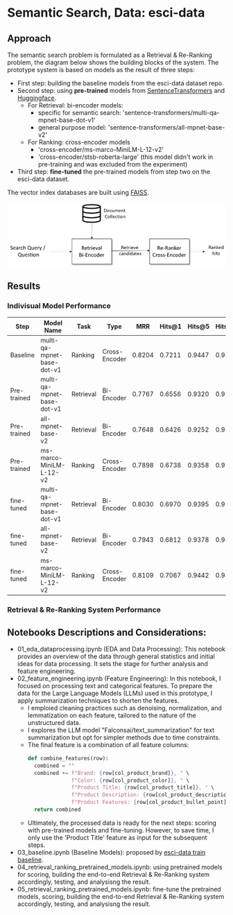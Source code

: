 # Semantic Search, Data: esci-data

## Approach
The semantic search problem is formulated as a Retrieval & Re-Ranking problem, the diagram below shows the building blocks of the system. 
The prototype system is based on models as the result of three steps:
- First step: building the baseline models from the esci-data dataset repo.
- Second step: using **pre-trained** models from [SentenceTransformers](https://sbert.net/) and [Huggingface](https://huggingface.co/).
  - For Retrieval: bi-encoder models:
    - specific for semantic search: 'sentence-transformers/multi-qa-mpnet-base-dot-v1'
    - general purpose model: 'sentence-transformers/all-mpnet-base-v2'
  - For Ranking: cross-encoder models
    - 'cross-encoder/ms-marco-MiniLM-L-12-v2'
    - 'cross-encoder/stsb-roberta-large' (this model didn't work in pre-training and was excluded from the experiment)
- Third step: **fine-tuned** the pre-trained models from step two on the esci-data dataset.

The vector index databases are built using [FAISS](https://github.com/facebookresearch/faiss). 

![Retrieval & Re-Ranking Diagram](https://raw.githubusercontent.com/UKPLab/sentence-transformers/master/docs/img/InformationRetrieval.png)

## Results

### Indivisual Model Performance

| Step        | Model Name                 | Task          | Type          | MRR      | Hits@1 | Hits@5 | Hits@10 | 
| --------    | ----------                 | ----------    | ----------    | ------   | ------ | ------ | ------- | 
| Baseline    | multi-qa-mpnet-base-dot-v1 | Ranking       | Cross-Encoder | 0.8204   | 0.7211 | 0.9447 | 0.9834  | 
| Pre-trained | multi-qa-mpnet-base-dot-v1 | Retrieval     | Bi-Encoder    | 0.7767   | 0.6556 | 0.9320 | 0.9792  |
| Pre-trained | all-mpnet-base-v2          | Retrieval     | Bi-Encoder    | 0.7648   | 0.6426 | 0.9252 | 0.9790  |
| Pre-trained | ms-marco-MiniLM-L-12-v2    | Ranking       | Cross-Encoder | 0.7898   | 0.6738 | 0.9358 | 0.9774  |
| fine-tuned  | multi-qa-mpnet-base-dot-v1 | Retrieval     | Bi-Encoder    | 0.8030   | 0.6970 | 0.9395 | 0.9797  |
| fine-tuned  | all-mpnet-base-v2          | Retrieval     | Bi-Encoder    | 0.7943   | 0.6812 | 0.9378 | 0.9817  |
| fine-tuned  | ms-marco-MiniLM-L-12-v2    | Ranking       | Cross-Encoder | 0.8109   | 0.7067 | 0.9442 | 0.9825  |

### Retrieval & Re-Ranking System Performance


## Notebooks Descriptions and Considerations:
- 01_eda_dataprocessing.ipynb (EDA and Data Processing): This notebook provides an overview of the data through general statistics and initial ideas for data processing. It sets the stage for further analysis and feature engineering.
- 02_feature_engineering.ipynb (Feature Engineering): In this notebook, I focused on processing text and categorical features. To prepare the data for the Large Language Models (LLMs) used in this prototype, I apply summarization techniques to shorten the features.
  - I emploied cleaning practices such as denoising, normalization, and lemmatization on each feature, tailored to the nature of the unstructured data.
  - I explores the LLM model "Falconsai/text_summarization" for text summarization but opt for simpler methods due to time constraints.
  - The final feature is a combination of all feature columns:
    ```python
    def combine_features(row):
      combined = ""
      combined += f"Brand: {row[col_product_brand]}, " \
                  f"Color: {row[col_product_color]}, " \
                  f"Product Title: {row[col_product_title]}, " \
                  f"Product Description: {row[col_product_description]}, and " \
                  f"Product Features: {row[col_product_bullet_point]}."
      return combined
    ```
  - Ultimately, the processed data is ready for the next steps: scoring with pre-trained models and fine-tuning. However, to save time, I only use the 'Product Title' feature as input for the subsequent steps.
- 03_baseline.ipynb (Baseline Models): proposed by [esci-data train baseline](https://github.com/amazon-science/esci-data/blob/main/ranking/train.py).
- 04_retrieval_ranking_pretrained_models.ipynb: using pretrained models for scoring, building the end-to-end Retrieval & Re-Ranking system accordingly, testing, and analysisng the result.
- 05_retrieval_ranking_pretrained_models.ipynb: fine-tune the pretrained models, scoring, building the end-to-end Retrieval & Re-Ranking system accordingly, testing, and analysisng the result.

